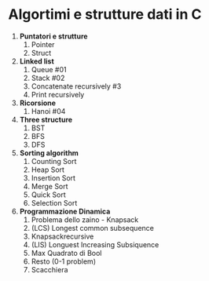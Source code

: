 <h1> Algortimi e strutture dati in C </h1>

<ol>
    
<li><strong>Puntatori e strutture</strong>
  <ol> 
    <li>Pointer</li>
    <li>Struct</li>
  </ol>
</li>

<li><strong>Linked list</strong>
  <ol>
  <li>Queue #01</li>
  <li>Stack #02</li>
    <li>Concatenate recursively #3</li>
    <li>Print recursively</li>
  </ol>
</li>
  
<li><strong>Ricorsione</strong>
  <ol>
    <li>Hanoi #04</li>
  </ol>
</li>

<li><strong>Three structure</strong>
  <ol>
    <li>BST</li>
    <li>BFS</li>
    <li>DFS</li>
  </ol>
</li>

<li><strong>Sorting algorithm</strong>
  <ol>
    <li>Counting Sort</li>   
    <li>Heap Sort</li>    
    <li>Insertion Sort</li>   
    <li>Merge Sort</li>   
    <li>Quick Sort</li>
    <li>Selection Sort</li>
  </ol>
</li>

<li> <strong>Programmazione Dinamica</strong>
  <ol>
     <li>Problema dello zaino - Knapsack</li>
    <li>(LCS) Longest common subsequence</li>
    <li>Knapsackrecursive</li>
    <li>(LIS) Longuest Increasing Subsiquence</li>
    <li>Max Quadrato di Bool</li>
    <li>Resto (0-1 problem)</li>
    <li>Scacchiera</li>
  </ol>
</li>


</ol>
